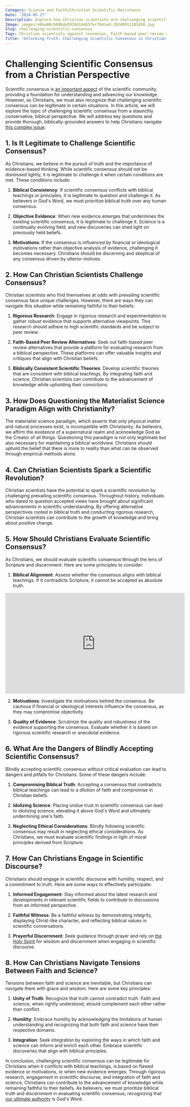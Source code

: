 ```yaml
---
Category: Science and Faith/Christian Scientific Resistance
Date: '2024-05-27'
Description: Explore how Christian scientists are challenging scientific consensus by proposing biblically consistent theories and advocating for faith-based peer review alternatives. Dive into the implications of questioning the materialist science paradigm and the emergence of a potential Christian scientific revolution in the UK.
Image: images/e8aa80cb09bde5920d14eb57ec7841ed-20240911181450.jpg
Slug: challenging-scientific-consensus
Tags: Christian scientists against consensus, Faith-based peer review alternatives, Biblically consistent scientific theories, Questioning materialist science paradigm, Christian scientific revolution UK
Title: 'Unlocking Truth: Challenging Scientific Consensus in Christian Faith'
---
```


# Challenging Scientific Consensus from a Christian Perspective

Scientific consensus is [an important aspect](/discover-the-true-meaning-of-being-a-christian-essential-guide-for-believers) of the scientific community, providing a foundation for understanding and advancing our knowledge. However, as Christians, we must also recognize that challenging scientific consensus can be legitimate in certain situations. In this article, we will explore the topic of challenging scientific consensus from a staunchly conservative, biblical perspective. We will address key questions and provide thorough, biblically-grounded answers to help Christians navigate [this complex issue](/reconciling-bible-and-science).

## 1. Is It Legitimate to Challenge Scientific Consensus?

As Christians, we believe in the pursuit of truth and the importance of evidence-based thinking. While scientific consensus should not be dismissed lightly, it is legitimate to challenge it when certain conditions are met. These conditions include:

1. **Biblical Consistency**: If scientific consensus conflicts with biblical teachings or principles, it is legitimate to question and challenge it. As believers in God's Word, we must prioritize biblical truth over any human consensus.

2. **Objective Evidence**: When new evidence emerges that undermines the existing scientific consensus, it is legitimate to challenge it. Science is a continually evolving field, and new discoveries can shed light on previously held beliefs.

3. **Motivations**: If the consensus is influenced by financial or ideological motivations rather than objective analysis of evidence, challenging it becomes necessary. Christians should be discerning and skeptical of any consensus driven by ulterior motives.

## 2. How Can Christian Scientists Challenge Consensus?

Christian scientists who find themselves at odds with prevailing scientific consensus face unique challenges. However, there are ways they can navigate this situation while remaining faithful to their beliefs:

1. **Rigorous Research**: Engage in rigorous research and experimentation to gather robust evidence that supports alternative viewpoints. This research should adhere to high scientific standards and be subject to peer review.

2. **Faith-Based Peer Review Alternatives**: Seek out faith-based peer review alternatives that provide a platform for evaluating research from a biblical perspective. These platforms can offer valuable insights and critiques that align with Christian beliefs.

3. **Biblically Consistent Scientific Theories**: Develop scientific theories that are consistent with biblical teachings. By integrating faith and science, Christian scientists can contribute to the advancement of knowledge while upholding their convictions.

## 3. How Does Questioning the Materialist Science Paradigm Align with Christianity?

The materialist science paradigm, which asserts that only physical matter and natural processes exist, is incompatible with Christianity. As believers, we affirm the existence of a supernatural realm and acknowledge God as the Creator of all things. Questioning this paradigm is not only legitimate but also necessary for maintaining a biblical worldview. Christians should uphold the belief that there is more to reality than what can be observed through empirical methods alone.

## 4. Can Christian Scientists Spark a Scientific Revolution?

Christian scientists have the potential to spark a scientific revolution by challenging prevailing scientific consensus. Throughout history, individuals who dared to question accepted views have brought about significant advancements in scientific understanding. By offering alternative perspectives rooted in biblical truth and conducting rigorous research, Christian scientists can contribute to the growth of knowledge and bring about positive change.

## 5. How Should Christians Evaluate Scientific Consensus?

As Christians, we should evaluate scientific consensus through the lens of Scripture and discernment. Here are some principles to consider:

1. **Biblical Alignment**: Assess whether the consensus aligns with biblical teachings. If it contradicts Scripture, it cannot be accepted as absolute truth.


<iframe width="560" height="315" src="https://www.youtube.com/embed/dCXWRCKExt8" frameborder="0" allow="autoplay; encrypted-media" allowfullscreen></iframe>


2. **Motivations**: Investigate the motivations behind the consensus. Be cautious if financial or ideological interests influence the consensus, as they may compromise objectivity.

3. **Quality of Evidence**: Scrutinize the quality and robustness of the evidence supporting the consensus. Evaluate whether it is based on rigorous scientific research or anecdotal evidence.

## 6. What Are the Dangers of Blindly Accepting Scientific Consensus?

Blindly accepting scientific consensus without critical evaluation can lead to dangers and pitfalls for Christians. Some of these dangers include:

1. **Compromising Biblical Truth**: Accepting a consensus that contradicts biblical teachings can lead to a dilution of faith and compromise in Christian beliefs.

2. **Idolizing Science**: Placing undue trust in scientific consensus can lead to idolizing science, elevating it above God's Word and ultimately undermining one's faith.

3. **Neglecting Ethical Considerations**: Blindly following scientific consensus may result in neglecting ethical considerations. As Christians, we must evaluate scientific findings in light of moral principles derived from Scripture.

## 7. How Can Christians Engage in Scientific Discourse?

Christians should engage in scientific discourse with humility, respect, and a commitment to truth. Here are some ways to effectively participate:

1. **Informed Engagement**: Stay informed about the latest research and developments in relevant scientific fields to contribute to discussions from an informed perspective.

2. **Faithful Witness**: Be a faithful witness by demonstrating integrity, displaying Christ-like character, and reflecting biblical values in scientific conversations.

3. **Prayerful Discernment**: Seek guidance through prayer and rely on [the Holy Spirit](/how-to-study-the-bible) for wisdom and discernment when engaging in scientific discourse.

## 8. How Can Christians Navigate Tensions Between Faith and Science?

Tensions between faith and science are inevitable, but Christians can navigate them with grace and wisdom. Here are some key principles:

1. **Unity of Truth**: Recognize that truth cannot contradict truth. Faith and science, when rightly understood, should complement each other rather than conflict.

2. **Humility**: Embrace humility by acknowledging the limitations of human understanding and recognizing that both faith and science have their respective domains.

3. **Integration**: Seek integration by exploring the ways in which faith and science can inform and enrich each other. Embrace scientific discoveries that align with biblical principles.

In conclusion, challenging scientific consensus can be legitimate for Christians when it conflicts with biblical teachings, is based on flawed evidence or motivations, or when new evidence emerges. Through rigorous research, engagement in scientific discourse, and integration of faith and science, Christians can contribute to the advancement of knowledge while remaining faithful to their beliefs. As believers, we must prioritize biblical truth and discernment in evaluating scientific consensus, recognizing that [our ultimate authority](/parental-rights) is God's Word.